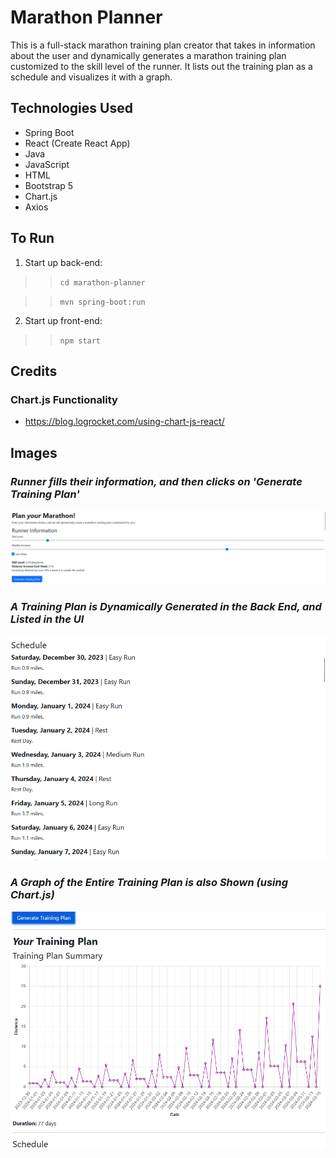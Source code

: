 # Marathon Planner

This is a full-stack marathon training plan creator that takes in information about the user and dynamically generates a marathon training plan customized to the skill level of the runner. It lists out the training plan as a schedule and visualizes it with a graph.

## Technologies Used

- Spring Boot
- React (Create React App)
- Java
- JavaScript
- HTML
- Bootstrap 5
- Chart.js
- Axios

## To Run

1.  Start up back-end:

>> `cd marathon-planner`

>> `mvn spring-boot:run`

2. Start up front-end:

>> `npm start`

## Credits

### Chart.js Functionality
- https://blog.logrocket.com/using-chart-js-react/

## Images

### *Runner fills their information, and then clicks on 'Generate Training Plan'*

![Runner Training Plan Form](images/runnerForm.png)

### *A Training Plan is Dynamically Generated in the Back End, and Listed in the UI*
![Generated Marathon Training Plan Schedule](images/trainingPlanSchedule.png)

### *A Graph of the Entire Training Plan is also Shown (using Chart.js)*
![Line Chart of Training Plan](images/trainingPlanGraph.png)